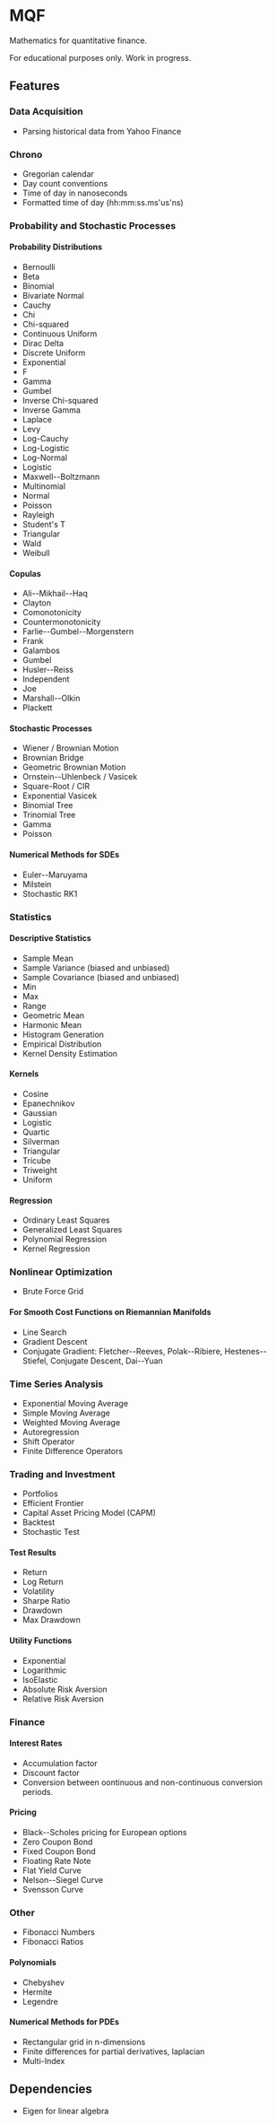 # MQF

Mathematics for quantitative finance.

For educational purposes only. Work in progress.

## Features

### Data Acquisition

* Parsing historical data from Yahoo Finance

### Chrono

* Gregorian calendar
* Day count conventions
* Time of day in nanoseconds
* Formatted time of day (hh:mm:ss.ms'us'ns)


### Probability and Stochastic Processes

#### Probability Distributions

* Bernoulli
* Beta
* Binomial
* Bivariate Normal
* Cauchy
* Chi
* Chi-squared
* Continuous Uniform
* Dirac Delta
* Discrete Uniform
* Exponential
* F
* Gamma
* Gumbel
* Inverse Chi-squared
* Inverse Gamma
* Laplace
* Levy
* Log-Cauchy
* Log-Logistic
* Log-Normal
* Logistic
* Maxwell--Boltzmann
* Multinomial
* Normal
* Poisson
* Rayleigh
* Student's T
* Triangular
* Wald
* Weibull

#### Copulas

* Ali--Mikhail--Haq
* Clayton
* Comonotonicity
* Countermonotonicity
* Farlie--Gumbel--Morgenstern
* Frank
* Galambos
* Gumbel
* Husler--Reiss
* Independent
* Joe
* Marshall--Olkin
* Plackett

#### Stochastic Processes

* Wiener / Brownian Motion
* Brownian Bridge
* Geometric Brownian Motion
* Ornstein--Uhlenbeck / Vasicek
* Square-Root / CIR
* Exponential Vasicek
* Binomial Tree
* Trinomial Tree
* Gamma
* Poisson

#### Numerical Methods for SDEs

* Euler--Maruyama
* Milstein
* Stochastic RK1


### Statistics

#### Descriptive Statistics

* Sample Mean
* Sample Variance (biased and unbiased)
* Sample Covariance (biased and unbiased)
* Min
* Max
* Range
* Geometric Mean
* Harmonic Mean
* Histogram Generation
* Empirical Distribution
* Kernel Density Estimation

#### Kernels

* Cosine
* Epanechnikov
* Gaussian
* Logistic
* Quartic
* Silverman
* Triangular
* Tricube
* Triweight
* Uniform

#### Regression

* Ordinary Least Squares
* Generalized Least Squares
* Polynomial Regression
* Kernel Regression


### Nonlinear Optimization

* Brute Force Grid

#### For Smooth Cost Functions on Riemannian Manifolds

* Line Search
* Gradient Descent
* Conjugate Gradient: Fletcher--Reeves, Polak--Ribiere, Hestenes--Stiefel, Conjugate Descent, Dai--Yuan


### Time Series Analysis

* Exponential Moving Average
* Simple Moving Average
* Weighted Moving Average
* Autoregression
* Shift Operator
* Finite Difference Operators


### Trading and Investment

* Portfolios
* Efficient Frontier
* Capital Asset Pricing Model (CAPM)
* Backtest
* Stochastic Test

#### Test Results

* Return
* Log Return
* Volatility
* Sharpe Ratio
* Drawdown
* Max Drawdown

#### Utility Functions

* Exponential
* Logarithmic
* IsoElastic
* Absolute Risk Aversion
* Relative Risk Aversion


### Finance

#### Interest Rates

* Accumulation factor
* Discount factor
* Conversion between oontinuous and non-continuous conversion periods.

#### Pricing

* Black--Scholes pricing for European options
* Zero Coupon Bond
* Fixed Coupon Bond
* Floating Rate Note
* Flat Yield Curve
* Nelson--Siegel Curve
* Svensson Curve


### Other

* Fibonacci Numbers
* Fibonacci Ratios

#### Polynomials

* Chebyshev
* Hermite
* Legendre

#### Numerical Methods for PDEs

* Rectangular grid in n-dimensions
* Finite differences for partial derivatives, laplacian
* Multi-Index


## Dependencies

* Eigen for linear algebra

